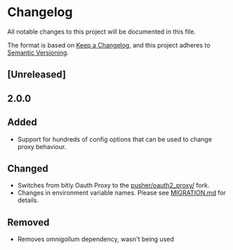 # Changelog
All notable changes to this project will be documented in this file.

The format is based on [Keep a Changelog](https://keepachangelog.com/en/1.0.0/),
and this project adheres to [Semantic Versioning](https://semver.org/spec/v2.0.0.html).

## [Unreleased]

## 2.0.0

## Added
- Support for hundreds of config options that can be used to change proxy behaviour.

## Changed
- Switches from bitly Oauth Proxy to the [pusher/oauth2_proxy/](https://github.com/pusher/oauth2_proxy/) fork.
- Changes in environment variable names. Please see [MIGRATION.md](MIGRATION.md) for details.

## Removed
- Removes omnigollum dependency, wasn't being used